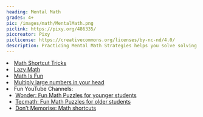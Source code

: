 ```yaml
---
heading: Mental Math
grades: 4+
pic: /images/math/MentalMath.png
piclink: https://pixy.org/486335/
piccreator: Pixy
piclicense: https://creativecommons.org/licenses/by-nc-nd/4.0/
description: Practicing Mental Math Strategies helps you solve solving math problems efficiently, which gives you a great advantage with doing Math Competitions with a time constraint
---
```

<li><a href="https://www.math-shortcut-tricks.com/" target="_blank">Math Shortcut Tricks</a></li>
<li><a href="http://www.lazymaths.com/speed-math/" target="_blank">Lazy Math</a></li>
<li><a href="https://www.mathsisfun.com/" target="_blank">Math Is Fun</a></li>
<li><a href="https://www.youtube.com/watch?v=pqejoT_AJjw" target="_blank">Multiply large numbers in your head</a></li>
<li>Fun YouTube Channels:
    <ul class="">
    <li><a href="https://www.youtube.com/channel/UCCwQ0lXjadZqYmFKtOkRnTw/"  target="_blank">Wonder: Fun Math Puzzles for younger students</a></li>
    <li><a href="https://www.youtube.com/channel/UCb7w5aTnt7YeXBcVCY0mgFw" target="_blank">Tecmath: Fun Math Puzzles for older students</a></li>
    <li><a href="https://www.youtube.com/channel/UCiTjCIT_9EXV1Wp1cY0zaUA" target="_blank">Don’t Memorise: Math shortcuts</a></li>
</ul></li>
